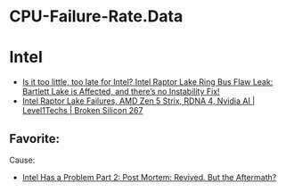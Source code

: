 # CPU-Failure-Rate.Data

# Intel
- [Is it too little, too late for Intel?   Intel Raptor Lake Ring Bus Flaw Leak: Bartlett Lake is Affected, and there’s no Instability Fix!](https://youtu.be/ZFE4q35buKs)
- [Intel Raptor Lake Failures, AMD Zen 5 Strix, RDNA 4, Nvidia AI | Level1Techs | Broken Silicon 267](https://youtu.be/ZK6jAc8LY48)

## Favorite:
Cause:
- [Intel Has a Problem Part 2: Post Mortem: Revived. But the Aftermath?](https://youtu.be/vwHVGoY-Z68)
